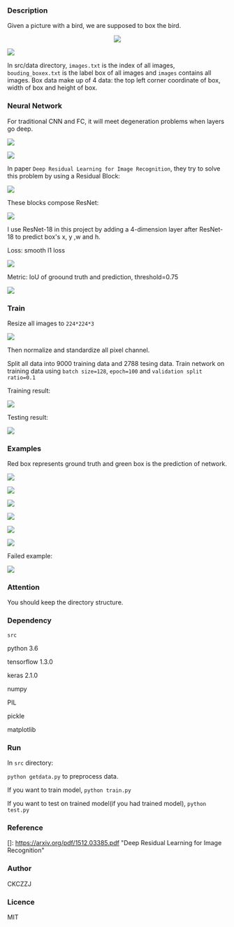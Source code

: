 ### Description

Given a picture with a bird, we are supposed to box the bird.

<div align=center><img  src="https://github.com/CKCZZJ/Image-Object-Localization/blob/master/img/before.png"/></div>

![](https://github.com/CKCZZJ/Image-Object-Localization/blob/master/img/before.png)

In src/data directory, ```images.txt``` is the index of all images, ```bouding_boxex.txt``` is the label box of all images and  ```images``` contains all images. Box data make up of 4 data: the top left corner coordinate of box, width of box and height of box. 



### Neural Network

For traditional CNN and FC, it will meet degeneration problems when layers go deep.

![](https://github.com/CKCZZJ/Image-Object-Localization/blob/master/img/degeneration1.png)

![](https://github.com/CKCZZJ/Image-Object-Localization/blob/master/img/degeneration2.png)

In paper ```Deep Residual Learning for Image Recognition```, they try to solve this problem by using a Residual Block:

![](https://github.com/CKCZZJ/Image-Object-Localization/blob/master/img/ResidualBlock.png)

These blocks compose ResNet:

![](https://github.com/CKCZZJ/Image-Object-Localization/blob/master/img/ResNet.png)

I use ResNet-18 in this project by adding a 4-dimension layer after ResNet-18 to predict box's x, y ,w and h.

Loss: smooth l1 loss

![](https://github.com/CKCZZJ/Image-Object-Localization/blob/master/img/loss.png)

Metric: IoU of groound truth and prediction, threshold=0.75

![](https://github.com/CKCZZJ/Image-Object-Localization/blob/master/img/IoU.png)



### Train

Resize all images to ```224*224*3```

![](https://github.com/CKCZZJ/Image-Object-Localization/blob/master/img/after.png)

Then normalize and standardize all pixel channel.

Split all data into 9000 training data and 2788 tesing data. Train network on training data using ```batch size=128```, ```epoch=100``` and ```validation split ratio=0.1```

Training result:

![](https://github.com/CKCZZJ/Image-Object-Localization/blob/master/img/model.png)

Testing result:

![](https://github.com/CKCZZJ/Image-Object-Localization/blob/master/img/test.png)



### Examples

Red box represents ground truth and green box is the prediction of network.

![](https://github.com/CKCZZJ/Image-Object-Localization/blob/master/img/result1.png)

![](https://github.com/CKCZZJ/Image-Object-Localization/blob/master/img/result2.png)

![](https://github.com/CKCZZJ/Image-Object-Localization/blob/master/img/result3.png)

![](https://github.com/CKCZZJ/Image-Object-Localization/blob/master/img/result4.png)

![](https://github.com/CKCZZJ/Image-Object-Localization/blob/master/img/result5.png)

![](https://github.com/CKCZZJ/Image-Object-Localization/blob/master/img/result6.png)

Failed example:

![](https://github.com/CKCZZJ/Image-Object-Localization/blob/master/img/fail.png)



### Attention

You should keep the directory structure.



### Dependency

```src```

python 3.6

tensorflow 1.3.0

keras 2.1.0

numpy

PIL

pickle

matplotlib



### Run

In ```src``` directory:

```python getdata.py``` to preprocess data.

If you want to train model, ```python train.py```

If you want to test on trained model(if you had trained model), ```python test.py```



### Reference

[]: https://arxiv.org/pdf/1512.03385.pdf	"Deep Residual Learning for Image Recognition"



### Author

CKCZZJ



### Licence 

MIT